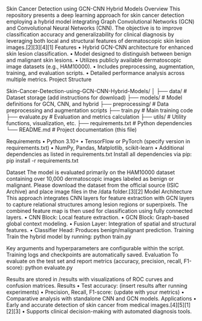 Skin Cancer Detection using GCN-CNN Hybrid Models
Overview
This repository presents a deep learning approach for skin cancer detection employing a hybrid model integrating Graph Convolutional Networks (GCN) and Convolutional Neural Networks (CNN). The objective is to improve classification accuracy and generalizability for clinical diagnosis by leveraging both local and structural features of dermatoscopic skin lesion images.[2][3][4][1]
Features
•	Hybrid GCN-CNN architecture for enhanced skin lesion classification.
•	Model designed to distinguish between benign and malignant skin lesions.
•	Utilizes publicly available dermatoscopic image datasets (e.g., HAM10000).
•	Includes preprocessing, augmentation, training, and evaluation scripts.
•	Detailed performance analysis across multiple metrics.
Project Structure

Skin-Cancer-Detection-using-GCN-CNN-Hybrid-Models/
│
├── data/                   # Dataset storage (add instructions for download)
├── models/                 # Model definitions for GCN, CNN, and hybrid
├── preprocessing/          # Data preprocessing and augmentation scripts
├── train.py                # Main training code
├── evaluate.py             # Evaluation and metrics calculation
├── utils/                  # Utility functions, visualization, etc.
├── requirements.txt        # Python dependencies
└── README.md               # Project documentation (this file)

Requirements
•	Python 3.10+
•	TensorFlow or PyTorch (specify version in requirements.txt)
•	NumPy, Pandas, Matplotlib, scikit-learn
•	Additional dependencies as listed in requirements.txt
Install all dependencies via pip:
pip install -r requirements.txt

Dataset
The model is evaluated primarily on the HAM10000 dataset containing over 10,000 dermatoscopic images labeled as benign or malignant. Please download the dataset from the official source (ISIC Archive) and place image files in the /data folder.[3][2]
Model Architecture
This approach integrates CNN layers for feature extraction with GCN layers to capture relational structures among lesion regions or superpixels. The combined feature map is then used for classification using fully connected layers.
•	CNN Block: Local feature extraction.
•	GCN Block: Graph-based global context modeling.
•	Fusion Layer: Integration of spatial and structural features.
•	Classifier Head: Produces benign/malignant prediction.
Training
Train the hybrid model by running:
python train.py

Key arguments and hyperparameters are configurable within the script. Training logs and checkpoints are automatically saved.
Evaluation
To evaluate on the test set and report metrics (accuracy, precision, recall, F1-score):
python evaluate.py

Results are stored in /results with visualizations of ROC curves and confusion matrices.
Results
•	Test accuracy: (insert results after running experiments)
•	Precision, Recall, F1-score: (update with your metrics)
•	Comparative analysis with standalone CNN and GCN models.
Applications
•	Early and accurate detection of skin cancer from medical images.[4][5][1][2][3]
•	Supports clinical decision-making with automated diagnosis tools.
 
